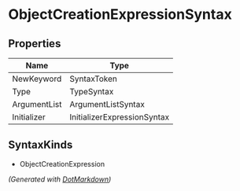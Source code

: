 # ObjectCreationExpressionSyntax

## Properties

| Name         | Type                        |
| ------------ | --------------------------- |
| NewKeyword   | SyntaxToken                 |
| Type         | TypeSyntax                  |
| ArgumentList | ArgumentListSyntax          |
| Initializer  | InitializerExpressionSyntax |

## SyntaxKinds

* ObjectCreationExpression

*\(Generated with [DotMarkdown](http://github.com/JosefPihrt/DotMarkdown)\)*